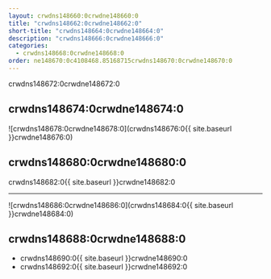 ```yaml
---
layout: crwdns148660:0crwdne148660:0
title: "crwdns148662:0crwdne148662:0"
short-title: "crwdns148664:0crwdne148664:0"
description: "crwdns148666:0crwdne148666:0"
categories:
  - crwdns148668:0crwdne148668:0
order: ne148670:0c4108468.85168715crwdns148670:0crwdne148670:0
---
```

crwdns148672:0crwdne148672:0

## crwdns148674:0crwdne148674:0

![crwdns148678:0crwdne148678:0](crwdns148676:0{{ site.baseurl }}crwdne148676:0)

## crwdns148680:0crwdne148680:0

crwdns148682:0{{ site.baseurl }}crwdne148682:0

<hr />

![crwdns148686:0crwdne148686:0](crwdns148684:0{{ site.baseurl }}crwdne148684:0)

## crwdns148688:0crwdne148688:0

- crwdns148690:0{{ site.baseurl }}crwdne148690:0 
- crwdns148692:0{{ site.baseurl }}crwdne148692:0